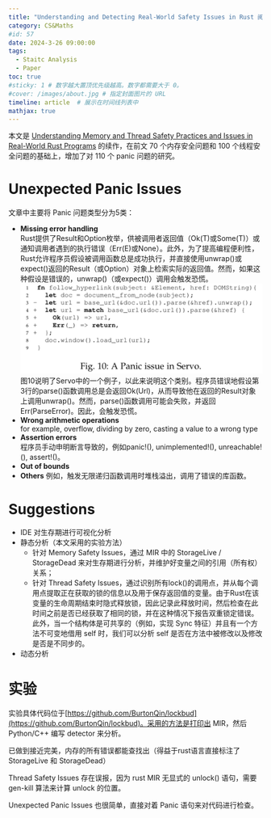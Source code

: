 ```yaml
---
title: "Understanding and Detecting Real-World Safety Issues in Rust 阅读"
category: CS&Maths
#id: 57
date: 2024-3-26 09:00:00
tags: 
  - Staitc Analysis
  - Paper
toc: true
#sticky: 1 # 数字越大置顶优先级越高。数字都需要大于 0。
#cover: /images/about.jpg # 指定封面图片的 URL
timeline: article  # 展示在时间线列表中
mathjax: true
---
```


本文是 [Understanding Memory and Thread Safety Practices and Issues in Real-World Rust Programs](https://jtzhpf.github.io/2024/03/25/Understanding_Memory_and_Thread_Safety_Practices_and_Issues_in_Real-World_Rust_Programs阅读/) 的续作，在前文 70 个内存安全问题和 100 个线程安全问题的基础上，增加了对 110 个 panic 问题的研究。

# Unexpected Panic Issues
文章中主要将 Panic 问题类型分为5类：

  - **Missing error handling**<br>
    Rust提供了Result和Option枚举，供被调用者返回值（Ok(T)或Some(T)）或通知调用者遇到的执行错误（Err(E)或None）。此外，为了提高编程便利性，Rust允许程序员假设被调用函数总是成功执行，并直接使用unwrap()或expect()返回的Result（或Option）对象上检索实际的返回值。然而，如果这种假设是错误的，unwrap()（或expect()）调用会触发恐慌。<br>
    ![](/Understanding_and_Detecting_Real-World_Safety_Issues_in_Rust阅读/image1.png)
    图10说明了Servo中的一个例子，以此来说明这个类别。程序员错误地假设第3行的parse()函数调用总是会返回Ok(Url)，从而导致他在返回的Result对象上调用unwrap()。然而，parse()函数调用可能会失败，并返回Err(ParseError)。因此，会触发恐慌。
  - **Wrong arithmetic operations**<br>
    for example, overflow, dividing by zero, casting a value to a wrong type
  - **Assertion errors**<br>
    程序员手动申明断言导致的，例如panic!(), unimplemented!(), unreachable!(), assert!()。
  - **Out of bounds**
  - **Others**
    例如，触发无限递归函数调用时堆栈溢出，调用了错误的库函数。

# Suggestions
- IDE 对生存期进行可视化分析
- 静态分析（本文采用的实验方法）
  - 针对 Memory Safety Issues，通过 MIR 中的 StorageLive / StorageDead 来对生存期进行分析，并维护好变量之间的引用（所有权）关系；
  - 针对 Thread Safety Issues，通过识别所有lock()的调用点，并从每个调用点提取正在获取的锁的信息以及用于保存返回值的变量。由于Rust在该变量的生命周期结束时隐式释放锁，因此记录此释放时间，然后检查在此时间之前是否已经获取了相同的锁，并在这种情况下报告双重锁定错误。此外，当一个结构体是可共享的（例如，实现 Sync 特征）并且有一个方法不可变地借用 self 时，我们可以分析 self 是否在方法中被修改以及修改是否是不同步的。
- 动态分析

# 实验
实验具体代码位于[https://github.com/BurtonQin/lockbud](https://github.com/BurtonQin/lockbud)。采用的方法是打印出 MIR，然后 Python/C++ 编写 detector 来分析。

已做到接近完美，内存的所有错误都能查找出（得益于rust语言直接标注了 StorageLive 和 StorageDead）

Thread Safety Issues 存在误报，因为 rust MIR 无显式的 unlock() 语句，需要 gen-kill 算法来计算 unlock 的位置。

Unexpected Panic Issues 也很简单，直接对着 Panic 语句来对代码进行检查。